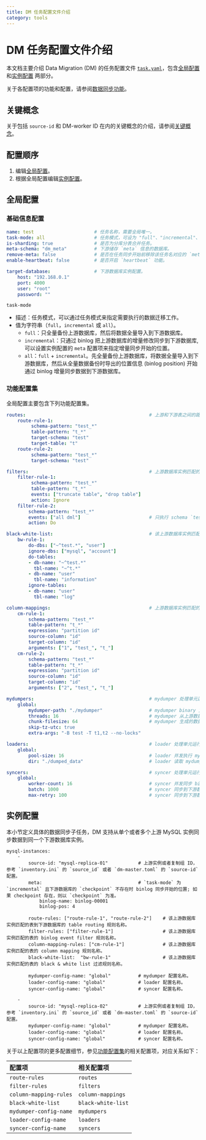 ```yaml
---
title: DM 任务配置文件介绍
category: tools
---
```


# DM 任务配置文件介绍

本文档主要介绍 Data Migration (DM) 的任务配置文件 [`task.yaml`](https://github.com/pingcap/dm/blob/master/dm/master/task.yaml)，包含[全局配置](#全局配置) 和[实例配置](#实例配置) 两部分。

关于各配置项的功能和配置，请参阅[数据同步功能](/tools/dm/data-synchronization-features.md)。

## 关键概念

关于包括 `source-id` 和 DM-worker ID 在内的关键概念的介绍，请参阅[关键概念](/tools/dm/dm-configuration-file-overview.md#关键概念)。

## 配置顺序

1. 编辑[全局配置](#全局配置)。
2. 根据全局配置编辑[实例配置](#实例配置)。

## 全局配置

### 基础信息配置

```yaml
name: test                      # 任务名称，需要全局唯一。
task-mode: all                  # 任务模式，可设为 "full"、"incremental"、"all"。
is-sharding: true               # 是否为分库分表合并任务。
meta-schema: "dm_meta"          # 下游储存 `meta` 信息的数据库。
remove-meta: false              # 是否在任务同步开始前移除该任务名对应的 `meta`（`checkpoint` 和 `onlineddl`）。
enable-heartbeat: false         # 是否开启 `heartbeat` 功能。

target-database:                # 下游数据库实例配置。
    host: "192.168.0.1"
    port: 4000
    user: "root"
    password: ""
```

`task-mode`

- 描述：任务模式，可以通过任务模式来指定需要执行的数据迁移工作。
- 值为字符串（`full`，`incremental` 或 `all`）。
    - `full`：只全量备份上游数据库，然后将数据全量导入到下游数据库。
    - `incremental`：只通过 binlog 把上游数据库的增量修改同步到下游数据库, 可以设置实例配置的 `meta` 配置项来指定增量同步开始的位置。
    - `all`：`full` + `incremental`。先全量备份上游数据库，将数据全量导入到下游数据库，然后从全量数据备份时导出的位置信息 (binlog position) 开始通过 binlog 增量同步数据到下游数据库。

### 功能配置集

全局配置主要包含下列功能配置集。

```yaml
routes:                                             # 上游和下游表之间的路由 table routing 规则集。
    route-rule-1:
         schema-pattern: "test_*"                
         table-pattern: "t_*"
         target-schema: "test"
         target-table: "t"
    route-rule-2:
         schema-pattern: "test_*"
         target-schema: "test"

filters:                                            # 上游数据库实例匹配的表的 binlog event filter 规则集。
    filter-rule-1:
         schema-pattern: "test_*"
         table-pattern: "t_*"
         events: ["truncate table", "drop table"]
         action: Ignore
    filter-rule-2:
        schema-pattern: "test_*"
        events: ["all dml"]                         # 只执行 schema `test_*` 下面所有的 DML event。
        action: Do

black-white-list:                                   # 该上游数据库实例匹配的表的 black & white list 过滤规则集。
    bw-rule-1:
        do-dbs: ["~^test.*", "user"]
        ignore-dbs: ["mysql", "account"]
        do-tables:
        - db-name: "~^test.*"
          tbl-name: "~^t.*"
        - db-name: "user"
          tbl-name: "information"
        ignore-tables:
        - db-name: "user"
          tbl-name: "log"

column-mappings:                                    # 上游数据库实例匹配的表的 column mapping 规则集。
    cm-rule-1:
        schema-pattern: "test_*"
        table-pattern: "t_*"
        expression: "partition id"
        source-column: "id"
        target-column: "id"
        arguments: ["1", "test_", "t_"]
    cm-rule-2:
        schema-pattern: "test_*"
        table-pattern: "t_*"
        expression: "partition id"
        source-column: "id"
        target-column: "id"
        arguments: ["2", "test_", "t_"]

mydumpers:                                          # mydumper 处理单元运行配置参数。
    global:
        mydumper-path: "./mydumper"                 # mydumper binary 文件地址，这个无需设置，会由 Ansible 部署程序自动生成。
        threads: 16                                 # mydumper 从上游数据库实例导出数据的线程数量。
        chunk-filesize: 64                          # mydumper 生成的数据文件大小，单位为 MB。
        skip-tz-utc: true						
        extra-args: "-B test -T t1,t2 --no-locks"

loaders:                                            # loader 处理单元运行配置参数。
    global:
        pool-size: 16                               # loader 并发执行 mydumper 的 SQL 文件的线程数量。
        dir: "./dumped_data"                        # loader 读取 mydumper 输出文件的地址，同实例对应的不同任务必须不同（mydumper 会根据这个地址输出 SQL 文件）。

syncers:                                            # syncer 处理单元运行配置参数。
    global:
        worker-count: 16                            # syncer 并发同步 binlog event 的线程数量。
        batch: 1000                                 # syncer 同步到下游数据库的一个事务批次 SQL 语句数。
        max-retry: 100                              # syncer 同步到下游数据库出错的事务的重试次数（仅限于 DML 操作）。
```

## 实例配置

本小节定义具体的数据同步子任务，DM 支持从单个或者多个上游 MySQL 实例同步数据到同一个下游数据库实例。

```
mysql-instances:
    -
        source-id: "mysql-replica-01"           # 上游实例或者复制组 ID，参考 `inventory.ini` 的 `source_id` 或者 `dm-master.toml` 的 `source-id` 配置。
        meta:                                   # `task-mode` 为 `incremental` 且下游数据库的 `checkpoint` 不存在时 binlog 同步开始的位置; 如果 checkpoint 存在，则以 `checkpoint` 为准。
            binlog-name: binlog-00001
            binlog-pos: 4

        route-rules: ["route-rule-1", "route-rule-2"]    # 该上游数据库实例匹配的表到下游数据库的 table routing 规则名称。
        filter-rules: ["filter-rule-1"]                  # 该上游数据库实例匹配的表的 binlog event filter 规则名称。
        column-mapping-rules: ["cm-rule-1"]              # 该上游数据库实例匹配的表的 column mapping 规则名称。
        black-white-list:  "bw-rule-1"                   # 该上游数据库实例匹配的表的 black & white list 过滤规则名称。

        mydumper-config-name: "global"          # mydumper 配置名称。
        loader-config-name: "global"            # loader 配置名称。
        syncer-config-name: "global"            # syncer 配置名称。

    -
        source-id: "mysql-replica-02"           # 上游实例或者复制组 ID，参考 `inventory.ini` 的 `source_id` 或者 `dm-master.toml` 的 `source-id` 配置。
        mydumper-config-name: "global"          # mydumper 配置名称。
        loader-config-name: "global"            # loader 配置名称。
        syncer-config-name: "global"            # syncer 配置名称。
```

关于以上配置项的更多配置细节，参见[功能配置集](#功能配置集)的相关配置项，对应关系如下：

| 配置项 | 相关配置项 |
| :------ | :------------------ |
| `route-rules` | `routes` |
| `filter-rules` | `filters` |
| `column-mapping-rules` | `column-mappings` |
| `black-white-list` | `black-white-list` |
| `mydumper-config-name` | `mydumpers` |
| `loader-config-name` | `loaders` |
| `syncer-config-name` | `syncers`  |
